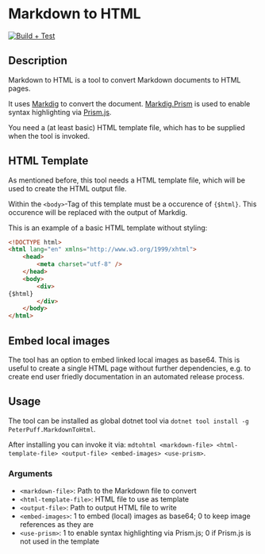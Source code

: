# Markdown to HTML

[![Build + Test](https://github.com/PeterPuff/markdown-to-html/actions/workflows/build-test.yml/badge.svg)](https://github.com/PeterPuff/markdown-to-html/actions/workflows/build-test.yml)

## Description

Markdown to HTML is a tool to convert Markdown documents to HTML pages. 

It uses [Markdig](https://github.com/xoofx/markdig) to convert the document. [Markdig.Prism](https://github.com/ilich/Markdig.Prism) is used to enable syntax highlighting via [Prism.js](https://prismjs.com/).

You need a (at least basic) HTML template file, which has to be supplied when the tool is invoked.

## HTML Template

As mentioned before, this tool needs a HTML template file, which will be used to create the HTML output file.

Within the `<body>`-Tag of this template must be a occurence of `{$html}`. This occurence will be replaced with the output of Markdig.

This is an example of a basic HTML template without styling:

```html
<!DOCTYPE html>
<html lang="en" xmlns="http://www.w3.org/1999/xhtml">
    <head>
        <meta charset="utf-8" />
    </head>
    <body>
        <div>
{$html}
        </div>
    </body>
</html>
```

## Embed local images

The tool has an option to embed linked local images as base64. This is useful to create a single HTML page without further dependencies, e.g. to create end user friedly documentation in an automated release process.

## Usage

The tool can be installed as global dotnet tool via `dotnet tool install -g PeterPuff.MarkdownToHtml`.

After installing you can invoke it via: `mdtohtml <markdown-file> <html-template-file> <output-file> <embed-images> <use-prism>`.

### Arguments

- `<markdown-file>`: Path to the Markdown file to convert
- `<html-template-file>`: HTML file to use as template
- `<output-file>`: Path to output HTML file to write
- `<embed-images>`: 1 to embed (local) images as base64; 0 to keep image references as they are
- `<use-prism>`: 1 to enable syntax highlighting via Prism.js; 0 if Prism.js is not used in the template
